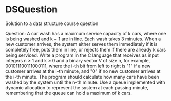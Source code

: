 # DSQuestion
Solution to a data structure course question


Question: A car wash has a maximum service capacity of k cars, where one is being washed and k − 1 are in line. Each wash takes 3 minutes. When a new customer arrives, the system either serves them immediately if it is completely free, puts them in line, or rejects them if there are already k cars being serviced. Write a program in the C language that receives as input integers n ≥ 1 and k ≥ 0 and a binary vector V of size n, for example, 001011100111000111, where the i-th bit from left to right is "1" if a new customer arrives at the i-th minute, and "0" if no new customer arrives at the i-th minute. The program should calculate how many cars have been washed by the system until the n-th minute. Use a queue implemented with dynamic allocation to represent the system at each passing minute, remembering that the queue can hold a maximum of k cars.
